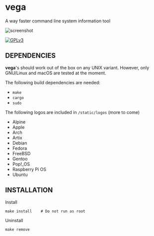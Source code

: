 # vega
A way faster command line system information tool

![screenshot](https://github.com/onyasumi/vega/blob/master/screenshot.png?raw=true)

[![GPLv3](https://img.shields.io/badge/license-GPLv3-green)](https://www.gnu.org/licenses/gpl-3.0.txt)

## DEPENDENCIES
**vega**'s should work out of the box on any UNIX variant. However, only GNU/Linux and macOS are tested at the moment.

The following build dependencies are needed:

- `make`
- `cargo`
- `sudo`

The following logos are included in `/static/logos` (more to come)

- Alpine
- Apple
- Arch
- Artix
- Debian
- Fedora
- FreeBSD
- Gentoo
- Pop!_OS
- Raspberry Pi OS
- Ubuntu

## INSTALLATION

Install

    make install    # Do not run as root

Uninstall

    make remove


